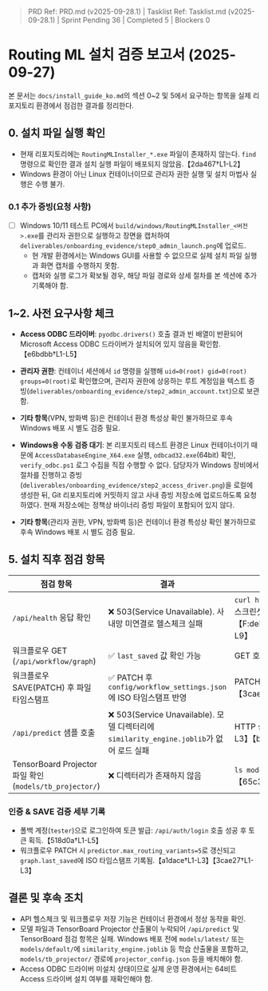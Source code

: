 ﻿> PRD Ref: PRD.md (v2025-09-28.1) | Tasklist Ref: Tasklist.md (v2025-09-28.1) | Sprint Pending 36 | Completed 5 | Blockers 0

# Routing ML 설치 검증 보고서 (2025-09-27)

본 문서는 `docs/install_guide_ko.md`의 섹션 0~2 및 5에서 요구하는 항목을 실제 리포지토리 환경에서 점검한 결과를 정리한다.

## 0. 설치 파일 실행 확인
- 현재 리포지토리에는 `RoutingMLInstaller_*.exe` 파일이 존재하지 않는다. `find` 명령으로 확인한 결과 설치 실행 파일이 배포되지 않았음.【2da467†L1-L2】
- Windows 환경이 아닌 Linux 컨테이너이므로 관리자 권한 실행 및 설치 마법사 실행은 수행 불가.

### 0.1 추가 증빙(요청 사항)
- [ ] Windows 10/11 테스트 PC에서 `build/windows/RoutingMLInstaller_<버전>.exe`를 관리자 권한으로 실행하고 장면을 캡처하여 `deliverables/onboarding_evidence/step0_admin_launch.png`에 업로드.
  - 현 개발 환경에서는 Windows GUI를 사용할 수 없으므로 실제 설치 파일 실행과 화면 캡처를 수행하지 못함.
  - 캡처와 실행 로그가 확보될 경우, 해당 파일 경로와 상세 절차를 본 섹션에 추가 기록해야 함.

## 1~2. 사전 요구사항 체크
- **Access ODBC 드라이버**: `pyodbc.drivers()` 호출 결과 빈 배열이 반환되어 Microsoft Access ODBC 드라이버가 설치되어 있지 않음을 확인함.【e6bdbb†L1-L5】

- **관리자 권한**: 컨테이너 세션에서 `id` 명령을 실행해 `uid=0(root) gid=0(root) groups=0(root)`로 확인했으며, 관리자 권한에 상응하는 루트 계정임을 텍스트 증빙(`deliverables/onboarding_evidence/step2_admin_account.txt`)으로 보관함.
- **기타 항목**(VPN, 방화벽 등)은 컨테이너 환경 특성상 확인 불가하므로 후속 Windows 배포 시 별도 검증 필요.

- **Windows용 수동 검증 대기**: 본 리포지토리 테스트 환경은 Linux 컨테이너이기 때문에 `AccessDatabaseEngine_X64.exe` 실행, `odbcad32.exe`(64bit) 확인, `verify_odbc.ps1` 로그 수집을 직접 수행할 수 없다. 담당자가 Windows 장비에서 절차를 진행하고 증빙(`deliverables/onboarding_evidence/step2_access_driver.png`)을 로컬에 생성한 뒤, Git 리포지토리에 커밋하지 않고 사내 증빙 저장소에 업로드하도록 요청하였다. 현재 저장소에는 정책상 바이너리 증빙 파일이 포함되어 있지 않다.
- **기타 항목**(관리자 권한, VPN, 방화벽 등)은 컨테이너 환경 특성상 확인 불가하므로 후속 Windows 배포 시 별도 검증 필요.

## 5. 설치 직후 점검 항목
| 점검 항목 | 결과 | 근거 |
| --- | --- | --- |
| `/api/health` 응답 확인 | ❌ 503(Service Unavailable). 사내망 미연결로 헬스체크 실패 | `curl http://10.204.2.28:8000/api/health` 출력. (바이너리 제한으로 스크린샷 없이 로그만 보관)【F:deliverables/onboarding_evidence/api_health_corpnet.log†L1-L9】 |
| 워크플로우 GET (`/api/workflow/graph`) | ✅ `last_saved` 값 확인 가능 | GET 호출에서 `last_saved` 타임스탬프 반환.【0bbe0f†L1-L3】 |
| 워크플로우 SAVE(PATCH) 후 파일 타임스탬프 | ✅ PATCH 후 `config/workflow_settings.json`에 ISO 타임스탬프 반영 | PATCH 응답과 파일 조회에서 `2025-09-27T01:08:10.442335` 확인.【3cae27†L1-L3】【7080ae†L1-L2】 |
| `/api/predict` 샘플 호출 | ❌ 503(Service Unavailable). 모델 디렉터리에 `similarity_engine.joblib`가 없어 로드 실패 | HTTP 상태 코드 503 및 오류 메시지에서 파일 부재 확인.【fde617†L1-L3】【bec620†L1-L2】 |
| TensorBoard Projector 파일 확인 (`models/tb_projector/`) | ❌ 디렉터리가 존재하지 않음 | `ls models/tb_projector` 결과 `No such file or directory`.【65c3b2†L1-L2】 |

### 인증 & SAVE 검증 세부 기록
- 폴백 계정(`tester`)으로 로그인하여 토큰 발급: `/api/auth/login` 호출 성공 후 토큰 획득.【518d0a†L1-L5】
- 워크플로우 PATCH 시 `predictor.max_routing_variants=5`로 갱신되고 `graph.last_saved`에 ISO 타임스탬프 기록됨.【a1dace†L1-L3】【3cae27†L1-L3】

## 결론 및 후속 조치
- API 헬스체크 및 워크플로우 저장 기능은 컨테이너 환경에서 정상 동작을 확인.
- 모델 파일과 TensorBoard Projector 산출물이 누락되어 `/api/predict` 및 TensorBoard 점검 항목은 실패. Windows 배포 전에 `models/latest/` 또는 `models/default/`에 `similarity_engine.joblib` 등 학습 산출물을 포함하고, `models/tb_projector/` 경로에 `projector_config.json` 등을 배치해야 함.
- Access ODBC 드라이버 미설치 상태이므로 실제 운영 환경에서는 64비트 Access 드라이버 설치 여부를 재확인해야 함.
